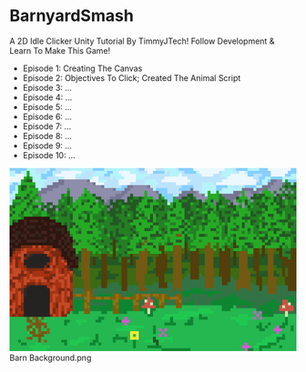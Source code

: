 # BarnyardSmash
A 2D Idle Clicker Unity Tutorial By TimmyJTech! Follow Development & Learn To Make This Game!

- Episode 1: Creating The Canvas
- Episode 2: Objectives To Click; Created The Animal Script
- Episode 3: ...
- Episode 4: ...
- Episode 5: ...
- Episode 6: ...
- Episode 7: ...
- Episode 8: ...
- Episode 9: ...
- Episode 10: ...

![alt text](https://github.com/TimmyJTech/BarnyardSmash/blob/main/Barn%20Background.png)Barn Background.png
